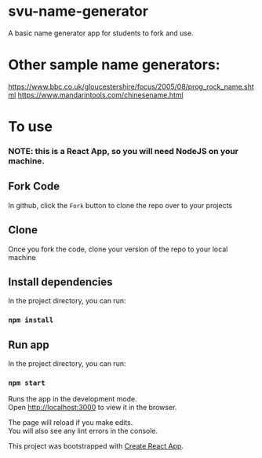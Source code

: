 
# svu-name-generator
A basic name generator app for students to fork and use.

# Other sample name generators:
https://www.bbc.co.uk/gloucestershire/focus/2005/08/prog_rock_name.shtml
https://www.mandarintools.com/chinesename.html


# To use
### NOTE: this is a React App, so you will need NodeJS on your machine.


## Fork Code

In github, click the `Fork` button to clone the repo over to your projects

## Clone

Once you fork the code, clone your version of the repo to your local machine

## Install dependencies

In the project directory, you can run:

### `npm install` 

## Run app

In the project directory, you can run:

### `npm start`

Runs the app in the development mode.\
Open [http://localhost:3000](http://localhost:3000) to view it in the browser.

The page will reload if you make edits.\
You will also see any lint errors in the console.


This project was bootstrapped with [Create React App](https://github.com/facebook/create-react-app).